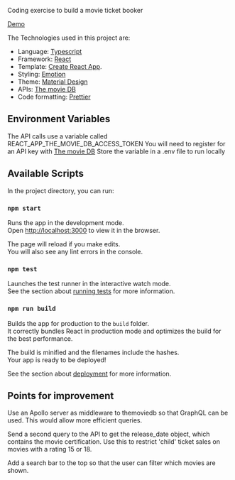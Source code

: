 Coding exercise to build a movie ticket booker

[Demo](https://cinema-ticket-booker.netlify.com/)

The Technologies used in this project are:

- Language: [Typescript](https://www.typescriptlang.org/)
- Framework: [React](https://reactjs.org/)
- Template: [Create React App](https://github.com/facebook/create-react-app).
- Styling: [Emotion](https://emotion.sh/)
- Theme: [Material Design](https://material-ui.com/)
- APIs: [The movie DB](https://www.themoviedb.org/)
- Code formatting: [Prettier](https://prettier.io/)

## Environment Variables

The API calls use a variable called REACT_APP_THE_MOVIE_DB_ACCESS_TOKEN
You will need to register for an API key with [The movie DB](https://www.themoviedb.org/)
Store the variable in a .env file to run locally

## Available Scripts

In the project directory, you can run:

### `npm start`

Runs the app in the development mode.<br>
Open [http://localhost:3000](http://localhost:3000) to view it in the browser.

The page will reload if you make edits.<br>
You will also see any lint errors in the console.

### `npm test`

Launches the test runner in the interactive watch mode.<br>
See the section about [running tests](https://facebook.github.io/create-react-app/docs/running-tests) for more information.

### `npm run build`

Builds the app for production to the `build` folder.<br>
It correctly bundles React in production mode and optimizes the build for the best performance.

The build is minified and the filenames include the hashes.<br>
Your app is ready to be deployed!

See the section about [deployment](https://facebook.github.io/create-react-app/docs/deployment) for more information.

## Points for improvement

Use an Apollo server as middleware to themoviedb so that GraphQL can be used. This would allow more efficient queries.

Send a second query to the API to get the release_date object, which contains the movie certification.
Use this to restrict 'child' ticket sales on movies with a rating 15 or 18.

Add a search bar to the top so that the user can filter which movies are shown.
